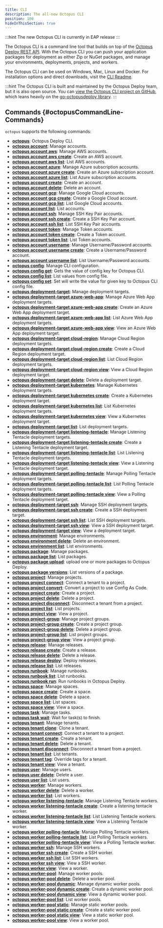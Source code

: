 ```yaml
---
title: CLI
description: The all-new Octopus CLI
position: 100
hideInThisSection: true
---
```


:::hint
The new Octopus CLI is currently in EAP release
:::

The Octopus CLI is a command line tool that builds on top of the [Octopus Deploy REST API](/docs/octopus-rest-api/index.md). With the Octopus CLI you can push your application packages for deployment as either Zip or NuGet packages, and manage your environments, deployments, projects, and workers.

The Octopus CLI can be used on Windows, Mac, Linux and Docker. For installation options and direct downloads, visit the [CLI Readme](https://github.com/OctopusDeploy/cli/blob/main/README.md).

:::hint
The Octopus CLI is built and maintained by the Octopus Deploy team, but it is also open source. You can [view the Octopus CLI project on GitHub](https://github.com/OctopusDeploy/cli), which leans heavily on the [go-octopusdeploy library](https://github.com/OctopusDeploy/go-octopusdeploy).
:::

## Commands {#octopusCommandLine-Commands}


`octopus` supports the following commands:


- **[octopus](octopus.md)**:  Octopus Deploy CLI.
- **[octopus account](octopus_account.md)**:  Manage accounts.
- **[octopus account aws](octopus_account_aws.md)**:  Manage AWS accounts.
- **[octopus account aws create](octopus_account_aws_create.md)**:  Create an AWS account.
- **[octopus account aws list](octopus_account_aws_list.md)**:  List AWS accounts.
- **[octopus account azure](octopus_account_azure.md)**:  Manage Azure subscription accounts.
- **[octopus account azure create](octopus_account_azure_create.md)**:  Create an Azure subscription account.
- **[octopus account azure list](octopus_account_azure_list.md)**:  List Azure subscription accounts.
- **[octopus account create](octopus_account_create.md)**:  Create an account.
- **[octopus account delete](octopus_account_delete.md)**:  Delete an account.
- **[octopus account gcp](octopus_account_gcp.md)**:  Manage Google Cloud accounts.
- **[octopus account gcp create](octopus_account_gcp_create.md)**:  Create a Google Cloud account.
- **[octopus account gcp list](octopus_account_gcp_list.md)**:  List Google Cloud accounts.
- **[octopus account list](octopus_account_list.md)**:  List accounts.
- **[octopus account ssh](octopus_account_ssh.md)**:  Manage SSH Key Pair accounts.
- **[octopus account ssh create](octopus_account_ssh_create.md)**:  Create a SSH Key Pair account.
- **[octopus account ssh list](octopus_account_ssh_list.md)**:  List SSH Key Pair accounts.
- **[octopus account token](octopus_account_token.md)**:  Manage Token accounts.
- **[octopus account token create](octopus_account_token_create.md)**:  Create a Token account.
- **[octopus account token list](octopus_account_token_list.md)**:  List Token accounts.
- **[octopus account username](octopus_account_username.md)**:  Manage Username/Password accounts.
- **[octopus account username create](octopus_account_username_create.md)**:  Create a Username/Password account.
- **[octopus account username list](octopus_account_username_list.md)**:  List Username/Password accounts.
- **[octopus config](octopus_config.md)**:  Manage CLI configuration.
- **[octopus config get](octopus_config_get.md)**:  Gets the value of config key for Octopus CLI.
- **[octopus config list](octopus_config_list.md)**:  List values from config file.
- **[octopus config set](octopus_config_set.md)**:  Set will write the value for given key to Octopus CLI config file.
- **[octopus deployment-target](octopus_deployment-target.md)**:  Manage deployment targets.
- **[octopus deployment-target azure-web-app](octopus_deployment-target_azure-web-app.md)**:  Manage Azure Web App deployment targets.
- **[octopus deployment-target azure-web-app create](octopus_deployment-target_azure-web-app_create.md)**:  Create an Azure Web App deployment target.
- **[octopus deployment-target azure-web-app list](octopus_deployment-target_azure-web-app_list.md)**:  List Azure Web App deployment targets.
- **[octopus deployment-target azure-web-app view](octopus_deployment-target_azure-web-app_view.md)**:  View an Azure Web App deployment target.
- **[octopus deployment-target cloud-region](octopus_deployment-target_cloud-region.md)**:  Manage Cloud Region deployment targets.
- **[octopus deployment-target cloud-region create](octopus_deployment-target_cloud-region_create.md)**:  Create a Cloud Region deployment target.
- **[octopus deployment-target cloud-region list](octopus_deployment-target_cloud-region_list.md)**:  List Cloud Region deployment targets.
- **[octopus deployment-target cloud-region view](octopus_deployment-target_cloud-region_view.md)**:  View a Cloud Region deployment target.
- **[octopus deployment-target delete](octopus_deployment-target_delete.md)**:  Delete a deployment target.
- **[octopus deployment-target kubernetes](octopus_deployment-target_kubernetes.md)**:  Manage Kubernetes deployment targets.
- **[octopus deployment-target kubernetes create](octopus_deployment-target_kubernetes_create.md)**:  Create a Kubernetes deployment target.
- **[octopus deployment-target kubernetes list](octopus_deployment-target_kubernetes_list.md)**:  List Kubernetes deployment targets.
- **[octopus deployment-target kubernetes view](octopus_deployment-target_kubernetes_view.md)**:  View a Kubernetes deployment target.
- **[octopus deployment-target list](octopus_deployment-target_list.md)**:  List deployment targets.
- **[octopus deployment-target listening-tentacle](octopus_deployment-target_listening-tentacle.md)**:  Manage Listening Tentacle deployment targets.
- **[octopus deployment-target listening-tentacle create](octopus_deployment-target_listening-tentacle_create.md)**:  Create a Listening Tentacle deployment target.
- **[octopus deployment-target listening-tentacle list](octopus_deployment-target_listening-tentacle_list.md)**:  List Listening Tentacle deployment targets.
- **[octopus deployment-target listening-tentacle view](octopus_deployment-target_listening-tentacle_view.md)**:  View a Listening Tentacle deployment target.
- **[octopus deployment-target polling-tentacle](octopus_deployment-target_polling-tentacle.md)**:  Manage Polling Tentacle deployment targets.
- **[octopus deployment-target polling-tentacle list](octopus_deployment-target_polling-tentacle_list.md)**:  List Polling Tentacle deployment targets.
- **[octopus deployment-target polling-tentacle view](octopus_deployment-target_polling-tentacle_view.md)**:  View a Polling Tentacle deployment target.
- **[octopus deployment-target ssh](octopus_deployment-target_ssh.md)**:  Manage SSH deployment targets.
- **[octopus deployment-target ssh create](octopus_deployment-target_ssh_create.md)**:  Create a SSH deployment target.
- **[octopus deployment-target ssh list](octopus_deployment-target_ssh_list.md)**:  List SSH deployment targets.
- **[octopus deployment-target ssh view](octopus_deployment-target_ssh_view.md)**:  View a SSH deployment target.
- **[octopus deployment-target view](octopus_deployment-target_view.md)**:  View a deployment target.
- **[octopus environment](octopus_environment.md)**:  Manage environments.
- **[octopus environment delete](octopus_environment_delete.md)**:  Delete an environment.
- **[octopus environment list](octopus_environment_list.md)**:  List environments.
- **[octopus package](octopus_package.md)**:  Manage packages.
- **[octopus package list](octopus_package_list.md)**:  List packages.
- **[octopus package upload](octopus_package_upload.md)**:  upload one or more packages to Octopus Deploy.
- **[octopus package versions](octopus_package_versions.md)**:  List versions of a package.
- **[octopus project](octopus_project.md)**:  Manage projects.
- **[octopus project connect](octopus_project_connect.md)**:  Connect a tenant to a project.
- **[octopus project convert](octopus_project_convert.md)**:  Convert a project to use Config As Code.
- **[octopus project create](octopus_project_create.md)**:  Create a project.
- **[octopus project delete](octopus_project_delete.md)**:  Delete a project.
- **[octopus project disconnect](octopus_project_disconnect.md)**:  Disconnect a tenant from a project.
- **[octopus project list](octopus_project_list.md)**:  List projects.
- **[octopus project view](octopus_project_view.md)**:  View a project.
- **[octopus project-group](octopus_project-group.md)**:  Manage project groups.
- **[octopus project-group create](octopus_project-group_create.md)**:  Create a project group.
- **[octopus project-group delete](octopus_project-group_delete.md)**:  Delete a project group.
- **[octopus project-group list](octopus_project-group_list.md)**:  List project groups.
- **[octopus project-group view](octopus_project-group_view.md)**:  View a project group.
- **[octopus release](octopus_release.md)**:  Manage releases.
- **[octopus release create](octopus_release_create.md)**:  Create a release.
- **[octopus release delete](octopus_release_delete.md)**:  Delete a release.
- **[octopus release deploy](octopus_release_deploy.md)**:  Deploy releases.
- **[octopus release list](octopus_release_list.md)**:  List releases.
- **[octopus runbook](octopus_runbook.md)**:  Manage runbooks.
- **[octopus runbook list](octopus_runbook_list.md)**:  List runbooks.
- **[octopus runbook run](octopus_runbook_run.md)**:  Run runbooks in Octopus Deploy.
- **[octopus space](octopus_space.md)**:  Manage spaces.
- **[octopus space create](octopus_space_create.md)**:  Create a space.
- **[octopus space delete](octopus_space_delete.md)**:  Delete a space.
- **[octopus space list](octopus_space_list.md)**:  List spaces.
- **[octopus space view](octopus_space_view.md)**:  View a space.
- **[octopus task](octopus_task.md)**:  Manage tasks.
- **[octopus task wait](octopus_task_wait.md)**:  Wait for task(s) to finish.
- **[octopus tenant](octopus_tenant.md)**:  Manage tenants.
- **[octopus tenant clone](octopus_tenant_clone.md)**:  Clone a tenant.
- **[octopus tenant connect](octopus_tenant_connect.md)**:  Connect a tenant to a project.
- **[octopus tenant create](octopus_tenant_create.md)**:  Create a tenant.
- **[octopus tenant delete](octopus_tenant_delete.md)**:  Delete a tenant.
- **[octopus tenant disconnect](octopus_tenant_disconnect.md)**:  Disconnect a tenant from a project.
- **[octopus tenant list](octopus_tenant_list.md)**:  List tenants.
- **[octopus tenant tag](octopus_tenant_tag.md)**:  Override tags for a tenant.
- **[octopus tenant view](octopus_tenant_view.md)**:  View a tenant.
- **[octopus user](octopus_user.md)**:  Manage users.
- **[octopus user delete](octopus_user_delete.md)**:  Delete a user.
- **[octopus user list](octopus_user_list.md)**:  List users.
- **[octopus worker](octopus_worker.md)**:  Manage workers.
- **[octopus worker delete](octopus_worker_delete.md)**:  Delete a worker.
- **[octopus worker list](octopus_worker_list.md)**:  List workers.
- **[octopus worker listening-tentacle](octopus_worker_listening-tentacle.md)**:  Manage Listening Tentacle workers.
- **[octopus worker listening-tentacle create](octopus_worker_listening-tentacle_create.md)**:  Create a listening tentacle worker.
- **[octopus worker listening-tentacle list](octopus_worker_listening-tentacle_list.md)**:  List Listening Tentacle workers.
- **[octopus worker listening-tentacle view](octopus_worker_listening-tentacle_view.md)**:  View a Listening Tentacle worker.
- **[octopus worker polling-tentacle](octopus_worker_polling-tentacle.md)**:  Manage Polling Tentacle workers.
- **[octopus worker polling-tentacle list](octopus_worker_polling-tentacle_list.md)**:  List Polling Tentacle workers.
- **[octopus worker polling-tentacle view](octopus_worker_polling-tentacle_view.md)**:  View a Polling Tentacle worker.
- **[octopus worker ssh](octopus_worker_ssh.md)**:  Manage SSH workers.
- **[octopus worker ssh create](octopus_worker_ssh_create.md)**:  Create a SSH worker.
- **[octopus worker ssh list](octopus_worker_ssh_list.md)**:  List SSH workers.
- **[octopus worker ssh view](octopus_worker_ssh_view.md)**:  View a SSH worker.
- **[octopus worker view](octopus_worker_view.md)**:  View a worker.
- **[octopus worker-pool](octopus_worker-pool.md)**:  Manage worker pools.
- **[octopus worker-pool delete](octopus_worker-pool_delete.md)**:  Delete a worker pool.
- **[octopus worker-pool dynamic](octopus_worker-pool_dynamic.md)**:  Manage dynamic worker pools.
- **[octopus worker-pool dynamic create](octopus_worker-pool_dynamic_create.md)**:  Create a dynamic worker pool.
- **[octopus worker-pool dynamic view](octopus_worker-pool_dynamic_view.md)**:  View a dynamic worker pool.
- **[octopus worker-pool list](octopus_worker-pool_list.md)**:  List worker pools.
- **[octopus worker-pool static](octopus_worker-pool_static.md)**:  Manage static worker pools.
- **[octopus worker-pool static create](octopus_worker-pool_static_create.md)**:  Create a static worker pool.
- **[octopus worker-pool static view](octopus_worker-pool_static_view.md)**:  View a static worker pool.
- **[octopus worker-pool view](octopus_worker-pool_view.md)**:  View a worker pool.